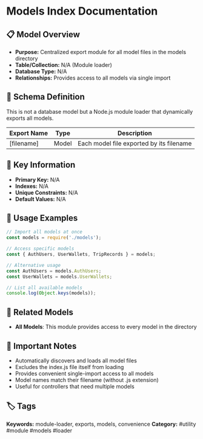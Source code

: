 # Models Index Documentation

## 📋 Model Overview
- **Purpose:** Centralized export module for all model files in the models directory
- **Table/Collection:** N/A (Module loader)
- **Database Type:** N/A
- **Relationships:** Provides access to all models via single import

## 🔧 Schema Definition
This is not a database model but a Node.js module loader that dynamically exports all models.

| **Export Name** | **Type** | **Description** |
|-----------------|----------|------------------|
| [filename] | Model | Each model file exported by its filename |

## 🔑 Key Information
- **Primary Key:** N/A
- **Indexes:** N/A
- **Unique Constraints:** N/A
- **Default Values:** N/A

## 📝 Usage Examples
```javascript
// Import all models at once
const models = require('./models');

// Access specific models
const { AuthUsers, UserWallets, TripRecords } = models;

// Alternative usage
const AuthUsers = models.AuthUsers;
const UserWallets = models.UserWallets;

// List all available models
console.log(Object.keys(models));
```

## 🔗 Related Models
- **All Models**: This module provides access to every model in the directory

## 📌 Important Notes
- Automatically discovers and loads all model files
- Excludes the index.js file itself from loading
- Provides convenient single-import access to all models
- Model names match their filename (without .js extension)
- Useful for controllers that need multiple models

## 🏷️ Tags
**Keywords:** module-loader, exports, models, convenience
**Category:** #utility #module #models #loader